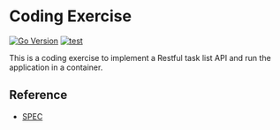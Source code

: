 # Coding Exercise

[![Go Version](https://img.shields.io/badge/Go-v1.17.8-blue.svg)](https://go.dev/doc/go1.17)
[![test](https://github.com/kunhou/gl_exercise/actions/workflows/test.yml/badge.svg)](https://github.com/kunhou/gl_exercise/blob/master/.github/workflows/test.yml)

This is a coding exercise to implement a Restful task list API and run the application in a container.

## Reference

- [SPEC](document/spec.md)

